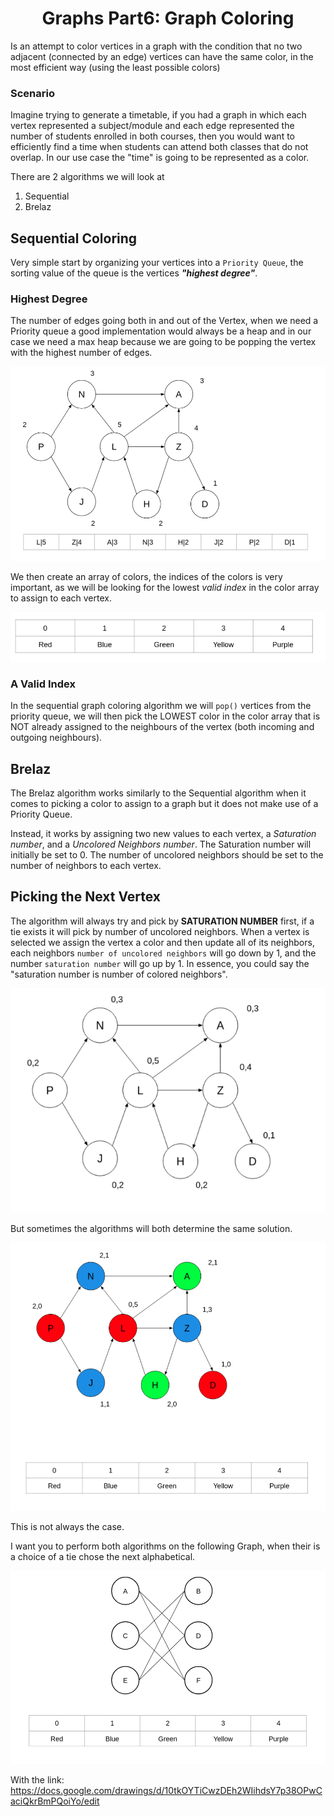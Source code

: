 <div align="center"><h1> Graphs Part6: Graph Coloring </h1></div>


Is an attempt to color vertices in a graph with the condition that no two adjacent (connected by an edge) vertices can
have the same color, in the most efficient way (using the least possible colors)

### Scenario

Imagine trying to generate a timetable, if you had a graph in which each vertex represented a subject/module and each
edge represented the number of students enrolled in both courses, then you would want to efficiently find a time when
students can attend both classes that do not overlap. In our use case the "time" is going to be represented as a color.

There are 2 algorithms we will look at

1. Sequential
2. Brelaz

## Sequential Coloring

Very simple start by organizing your vertices into a `Priority Queue`, the sorting value of the queue is the
vertices ***"highest degree"***.

### Highest Degree

The number of edges going both in and out of the Vertex, when we need a Priority queue a good implementation would
always be a heap and in our case we need a max heap because we are going to be popping the vertex with the highest
number of edges.

<img src="images/sequential_graph_coloring.png" alt="sequential graph coloring">

We then create an array of colors, the indices of the colors is very important, as we will be looking for the lowest
*valid index* in the color array to assign to each vertex.

<img src="images/color_array.png" alt="color array">

### A Valid Index

In the sequential graph coloring algorithm we will `pop()` vertices from the priority queue, we will then pick the
LOWEST color in the color array that is NOT already assigned to the neighbours of the vertex (both incoming and outgoing
neighbours).

## Brelaz

The Brelaz algorithm works similarly to the Sequential algorithm when it comes to picking a color to assign to a graph
but it does not make use of a Priority Queue.

Instead, it works by assigning two new values to each vertex, a *Saturation number*, and a *Uncolored Neighbors number*.
The Saturation number will initially be set to 0. The number of uncolored neighbors should be set to the number of
neighbors to each vertex.

## Picking the Next Vertex

The algorithm will always try and pick by **SATURATION NUMBER** first, if a tie exists it will pick by number of
uncolored neighbors. When a vertex is selected we assign the vertex a color and then update all of its neighbors, each
neighbors `number of uncolored neighbors` will go down by 1, and the number `saturation number` will go up by 1. In
essence, you could say the "saturation number is number of colored neighbors".

<img src="images/brelaz_graph.png" alt="brelaz graph">

But sometimes the algorithms will both determine the same solution.

<img src="images/brelaz_solution.png" alt="brelaz solution">

This is not always the case.

I want you to perform both algorithms on the following Graph, when their is a choice of a tie chose the next
alphabetical.

<img src="images/different_coloring.png" alt="different coloring">


With the link: https://docs.google.com/drawings/d/10tkOYTiCwzDEh2WIihdsY7p38OPwCaciQkrBmPQoiYo/edit
